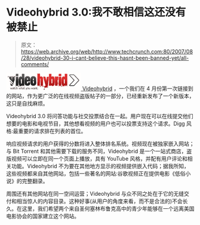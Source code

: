 # Videohybrid 3.0:我不敢相信这还没有被禁止

> 原文：<https://web.archive.org/web/http://www.techcrunch.com:80/2007/08/28/videohybrid-30-i-cant-believe-this-hasnt-been-banned-yet/all-comments/>

[![videohybrid.jpg](img/5c3aa80cec5c8b405628294c481790f7.png) ](https://web.archive.org/web/20081204010205/http://www.crunchbase.com/company/videohybrid) [Videohybrid](https://web.archive.org/web/20081204010205/http://www.crunchbase.com/company/videohybrid) ，一个我们在 4 月份第一次链接到的网站，作为更广泛的在线视频盗版帖子的一部分，已经重新发布了一个新版本，这只是自找麻烦。

Videohybrid 3.0 将问答功能与社交投票结合在一起。用户现在可以在线提交他们想要的电影和电视节目，其他想看视频的用户也可以投票支持这个请求。Digg 风格:最重要的请求排在列表的首位。

响应视频请求的用户获得的分数将进入整体排名系统。视频现在被独家嵌入网站；与 Bit Torrent 和其他需要下载的服务不同，Videohybrid 是一个一站式商店，盗版视频可以立即在同一个页面上播放，具有 YouTube 风格，并配有用户评论和相关功能。Videohybrid 不为要在其他地方显示的视频提供嵌入代码；据我所知，这些视频都来自其他网站，包括一些著名的网站:谷歌视频正在提供电影《低俗小说》的完整翻录。

周围还有其他网站在同一空间运营；Videohybrid 与众不同之处在于它的无缝交付和相当惊人的内容目录。这种好事(从用户的角度来看，而不是合法的)不会长久。在这里，我们希望两个来自圣何塞林布鲁克高中的青少年能够在一个远离美国电影协会的国家建立这个网站。